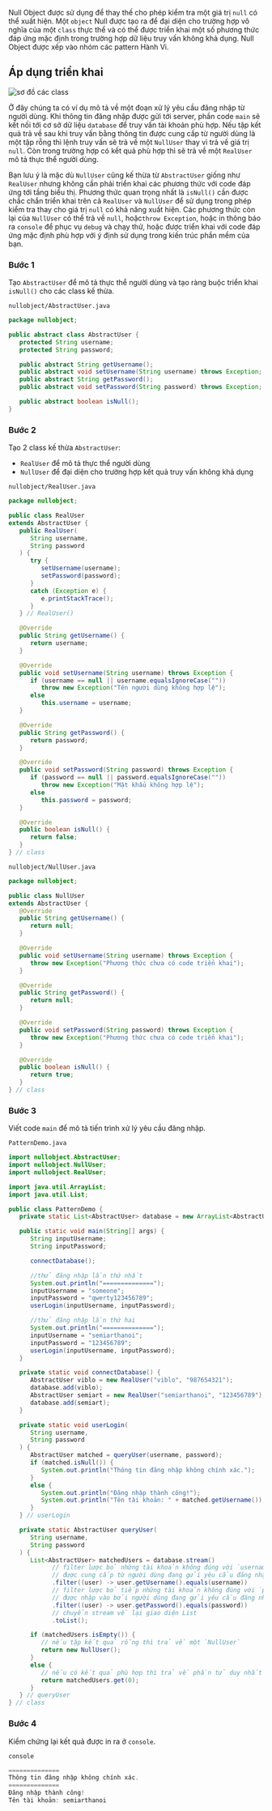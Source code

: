 Null Object được sử dụng để thay thế cho phép kiểm tra một giá trị `null` có thể xuất hiện.
Một `object` Null được tạo ra để đại diện cho trường hợp vô nghĩa của một `class` thực thể
và có thể được triển khai một số phương thức đáp ứng mặc định trong trường hợp dữ liệu 
truy vấn không khả dụng. Null Object được xếp vào nhóm các pattern Hành Vi.

## Áp dụng triển khai

![sơ đồ các class](https://images.viblo.asia/a7e11a2a-4cb9-4d9d-b9d3-8f14c9649b46.png)

Ở đây chúng ta có ví dụ mô tả về một đoạn xử lý yêu cầu đăng nhập từ người dùng.
Khi thông tin đăng nhập được gửi tới server, phần code `main` sẽ kết nối tới cơ sở dữ liệu
`database` để truy vấn tài khoản phù hợp. Nếu tập kết quả trả về sau khi truy vấn
bằng thông tin được cung cấp từ người dùng là một tập rỗng thì lệnh truy vấn sẽ trả
về một `NullUser` thay vì trả về giá trị `null`. Còn trong trường hợp có kết quả phù hợp
thì sẽ trả về một `RealUser` mô tả thực thể người dùng.

Bạn lưu ý là mặc dù `NullUser` cũng kế thừa từ `AbstractUser` giống như `RealUser`
nhưng không cần phải triển khai các phương thức với code đáp ứng tới tầng biểu thị. 
Phương thức quan trọng nhất là `isNull()` cần được chắc chắn triển khai trên cả 
`RealUser` và `NullUser` để sử dụng trong phép kiểm tra thay cho giá trị `null` 
có khả năng xuất hiện. Các phương thức còn lại của `NullUser` có thể trả về `null`, 
hoặc`throw Exception`, hoặc in thông báo ra `console` để phục vụ `debug` và chạy thử,
hoặc được triển khai với code đáp ứng mặc định phù hợp với ý định sử dụng trong kiến trúc
phần mềm của bạn.

### Bước 1

Tạo `AbstractUser` để mô tả thực thể người dùng và tạo ràng buộc triển khai `isNull()`
cho các class kế thừa.

`nullobject/AbstractUser.java`
```java
package nullobject;

public abstract class AbstractUser {
   protected String username;
   protected String password;

   public abstract String getUsername();
   public abstract void setUsername(String username) throws Exception;
   public abstract String getPassword();
   public abstract void setPassword(String password) throws Exception;

   public abstract boolean isNull();
}
```

### Bước 2

Tạo 2 class kế thừa `AbstractUser`:

- `RealUser` để mô tả thực thể người dùng
- `NullUser` để đại diện cho trường hợp kết quả truy vấn không khả dụng

`nullobject/RealUser.java`
```java
package nullobject;

public class RealUser
extends AbstractUser {
   public RealUser(
      String username,
      String password
   ) {
      try {
         setUsername(username);
         setPassword(password);
      }
      catch (Exception e) {
         e.printStackTrace();
      }
   } // RealUser()

   @Override
   public String getUsername() {
      return username;
   }

   @Override
   public void setUsername(String username) throws Exception {
      if (username == null || username.equalsIgnoreCase(""))
         throw new Exception("Tên người dùng không hợp lệ");
      else
         this.username = username;
   }

   @Override
   public String getPassword() {
      return password;
   }

   @Override
   public void setPassword(String password) throws Exception {
      if (password == null || password.equalsIgnoreCase(""))
         throw new Exception("Mật khẩu không hợp lệ");
      else
         this.password = password;
   }

   @Override
   public boolean isNull() {
      return false;
   }
} // class
```

`nullobject/NullUser.java`
```java
package nullobject;

public class NullUser
extends AbstractUser {
   @Override
   public String getUsername() {
      return null;
   }

   @Override
   public void setUsername(String username) throws Exception {
      throw new Exception("Phương thức chưa có code triển khai");
   }

   @Override
   public String getPassword() {
      return null;
   }

   @Override
   public void setPassword(String password) throws Exception {
      throw new Exception("Phương thức chưa có code triển khai");
   }

   @Override
   public boolean isNull() {
      return true;
   }
} // class
```

### Bước 3

Viết code `main` để mô tả tiến trình xử lý yêu cầu đăng nhập.

`PatternDemo.java`
```java
import nullobject.AbstractUser;
import nullobject.NullUser;
import nullobject.RealUser;

import java.util.ArrayList;
import java.util.List;

public class PatternDemo {
   private static List<AbstractUser> database = new ArrayList<AbstractUser>();

   public static void main(String[] args) {
      String inputUsername;
      String inputPassword;

      connectDatabase();

      //thử đăng nhập lần thứ nhất
      System.out.println("==============");
      inputUsername = "someone";
      inputPassword = "qwerty123456789";
      userLogin(inputUsername, inputPassword);

      //thử đăng nhập lần thứ hai
      System.out.println("==============");
      inputUsername = "semiarthanoi";
      inputPassword = "123456789";
      userLogin(inputUsername, inputPassword);
   }

   private static void connectDatabase() {
      AbstractUser viblo = new RealUser("viblo", "987654321");
      database.add(viblo);
      AbstractUser semiart = new RealUser("semiarthanoi", "123456789");
      database.add(semiart);
   }

   private static void userLogin(
      String username,
      String password
   ) {
      AbstractUser matched = queryUser(username, password);
      if (matched.isNull()) {
         System.out.println("Thông tin đăng nhập không chính xác.");
      }
      else {
         System.out.println("Đăng nhập thành công!");
         System.out.println("Tên tài khoản: " + matched.getUsername());
      }
   } // userLogin

   private static AbstractUser queryUser(
      String username,
      String password
   ) {
      List<AbstractUser> matchedUsers = database.stream()
            // filter lược bỏ những tài khoản không đúng với `username`
            // được cung cấp từ người dùng đang gửi yêu cầu đăng nhập
            .filter((user) -> user.getUsername().equals(username))
            // filter lược bỏ tiếp những tài khoản không đúng với `password`
            // được nhập vào bởi người dùng đang gửi yêu cầu đăng nhập
            .filter((user) -> user.getPassword().equals(password))
            // chuyển stream về lại giao diện List
            .toList();

      if (matchedUsers.isEmpty()) {
         // nếu tập kết quả rỗng thì trả về một `NullUser`
         return new NullUser();
      }
      else {
         // nếu có kết quả phù hợp thì trả về phần tử duy nhất
         return matchedUsers.get(0);
      }
   } // queryUser
} // class
```

### Bước 4

Kiểm chứng lại kết quả được in ra ở `console`.

`console`
```java
==============
Thông tin đăng nhập không chính xác.
==============
Đăng nhập thành công!
Tên tài khoản: semiarthanoi
```